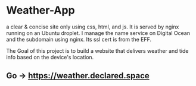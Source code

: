 # Weather-App
a clear & concise site only using css, html, and js. It is served by nginx running on an Ubuntu droplet. I manage the name service on Digital Ocean and the subdomain using nginx. Its ssl cert is from the EFF.

The Goal of this project is to build a website that delivers weather and tide info based on the device's location.
## Go -> https://weather.declared.space
